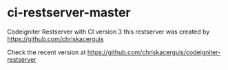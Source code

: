 # ci-restserver-master
 Codeigniter Restserver with CI version 3
 this restserver was created by https://github.com/chriskacerguis 

Check the recent version at https://github.com/chriskacerguis/codeigniter-restserver 
